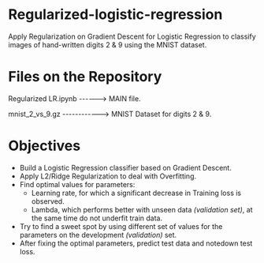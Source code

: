 # Regularized-logistic-regression
Apply Regularization on Gradient Descent for Logistic Regression to classify images of hand-written digits 2 & 9 using the MNIST dataset.

# Files on the Repository
Regularized LR.ipynb ------> MAIN file.

mnist_2_vs_9.gz ------------> MNIST Dataset for digits 2 & 9.

# Objectives

  * Build a Logistic Regression classifier based on Gradient Descent.
  * Apply L2/Ridge Regularization to deal with Overfitting.
  * Find optimal values for parameters:
    - Learning rate, for which a significant decrease in Training loss is observed.
    - Lambda, which performs better with unseen data *(validation set)*, at the same time do not underfit train data.
  * Try to find a sweet spot by using different set of values for the parameters on the development *(validation)* set.
  * After fixing the optimal parameters, predict test data and notedown test loss.
